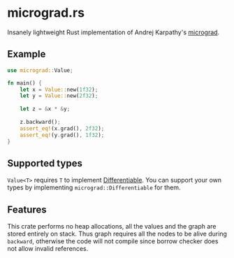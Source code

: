 # micrograd.rs
Insanely lightweight Rust implementation of Andrej Karpathy's [micrograd](https://github.com/karpathy/micrograd). 
## Example 
```rust
use micrograd::Value;

fn main() {
    let x = Value::new(1f32);
    let y = Value::new(2f32);
    
    let z = &x * &y;
    
    z.backward();
    assert_eq!(x.grad(), 2f32);
    assert_eq!(y.grad(), 1f32);
}
```
## Supported types
`Value<T>` requires `T` to implement [Differentiable](https://github.com/arseniybelkov/micrograd.rs/blob/master/src/differentiable.rs). 
You can support your own types by implementing `micrograd::Differentiable` for them.

## Features
This crate performs no heap allocations, all the values and the graph are
stored entirely on stack. Thus graph requires all the nodes to be alive during
`backward`, otherwise the code will not compile since borrow checker does 
not allow invalid references.
